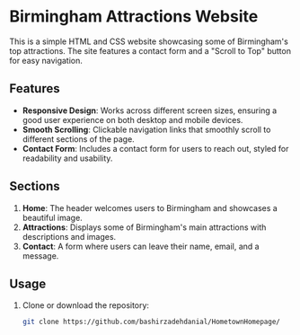 # Birmingham Attractions Website

This is a simple HTML and CSS website showcasing some of Birmingham's top attractions. The site features a contact form and a "Scroll to Top" button for easy navigation.

## Features

- **Responsive Design**: Works across different screen sizes, ensuring a good user experience on both desktop and mobile devices.
- **Smooth Scrolling**: Clickable navigation links that smoothly scroll to different sections of the page.
- **Contact Form**: Includes a contact form for users to reach out, styled for readability and usability.

## Sections

1. **Home**: The header welcomes users to Birmingham and showcases a beautiful image.
2. **Attractions**: Displays some of Birmingham's main attractions with descriptions and images.
3. **Contact**: A form where users can leave their name, email, and a message.

## Usage

1. Clone or download the repository:
   ```bash
   git clone https://github.com/bashirzadehdanial/HometownHomepage/

